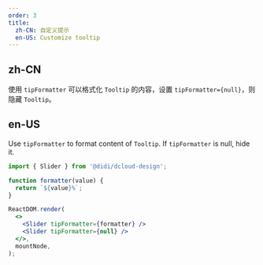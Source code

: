 ```yaml
---
order: 3
title:
  zh-CN: 自定义提示
  en-US: Customize tooltip
---
```


## zh-CN

使用 `tipFormatter` 可以格式化 `Tooltip` 的内容，设置 `tipFormatter={null}`，则隐藏 `Tooltip`。

## en-US

Use `tipFormatter` to format content of `Tooltip`. If `tipFormatter` is null, hide it.

```jsx
import { Slider } from '@didi/dcloud-design';

function formatter(value) {
  return `${value}%`;
}

ReactDOM.render(
  <>
    <Slider tipFormatter={formatter} />
    <Slider tipFormatter={null} />
  </>,
  mountNode,
);
```
